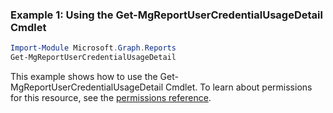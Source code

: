 ### Example 1: Using the Get-MgReportUserCredentialUsageDetail Cmdlet
```powershell
Import-Module Microsoft.Graph.Reports
Get-MgReportUserCredentialUsageDetail
```
This example shows how to use the Get-MgReportUserCredentialUsageDetail Cmdlet.
To learn about permissions for this resource, see the [permissions reference](/graph/permissions-reference).
